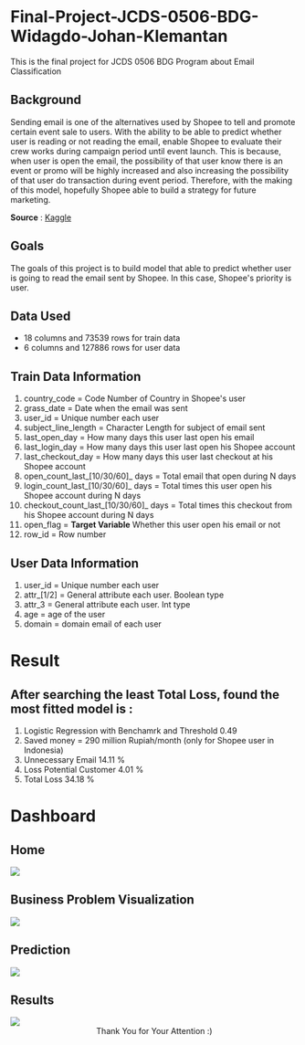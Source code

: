 # Final-Project-JCDS-0506-BDG-Widagdo-Johan-Klemantan
This is the final project for JCDS 0506 BDG Program about Email Classification

## Background
Sending email is one of the alternatives used by Shopee to tell and promote certain event sale to users. With the ability to be able to predict whether user is reading or not reading the email, enable Shopee to evaluate their crew works during campaign period until event launch. This is because, when user is open the email, the possibility of that user know there is an event or promo will be highly increased and also increasing the possibility of that user do transaction during event period. Therefore, with the making of this model, hopefully Shopee able to build a strategy for future marketing.

__Source__ : <a href='https://www.kaggle.com/davydev/shopee-code-league-20/tasks?taskId=1574'>Kaggle</a>


## Goals
The goals of this project is to build model that able to predict whether user is going to read the email sent by Shopee. In this case, Shopee's priority is user.



## Data Used
- 18 columns and 73539 rows for train data
- 6 columns and 127886 rows for user data

## Train Data Information
1. country_code = Code Number of Country in Shopee's user
1. grass_date = Date when the email was sent
1. user_id = Unique number each user
1. subject_line_length = Character Length for subject of email sent
1. last_open_day = How many days this user last open his email
1. last_login_day = How many days this user last open his Shopee account
1. last_checkout_day = How many days this user last checkout at his Shopee account
1. open_count_last_[10/30/60]_ days = Total email that open during N days
1. login_count_last_[10/30/60]_ days = Total times this user open his Shopee account during N days
1. checkout_count_last_[10/30/60]_ days = Total times this checkout from his Shopee account during N days
1. open_flag = __Target Variable__ Whether this user open his email or not
1. row_id = Row number 

## User Data Information
1. user_id = Unique number each user
1. attr_[1/2] = General attribute each user. Boolean type
1. attr_3 = General attribute each user. Int type
1. age = age of the user
1. domain = domain email of each user

# Result

## After searching the least Total Loss, found the most fitted model is :
1. Logistic Regression with Benchamrk and Threshold 0.49
1. Saved money = 290 million Rupiah/month (only for Shopee user in Indonesia)
1. Unnecessary Email 14.11 %
1. Loss Potential Customer 4.01 %
1. Total Loss 34.18 %

# Dashboard

## Home
<img src='../static/dashboardhome.png'>

## Business Problem Visualization
<img src='../static/dashboardvisualization.png'>

## Prediction
<img src='../static/dashboardprediction.png'>

## Results
<img src='../static/dashboardresult.png'>

<center>
  Thank You for Your Attention :)
  </center>
